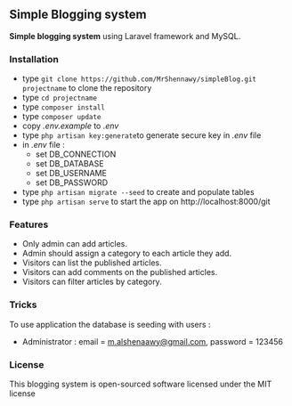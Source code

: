 ## Simple Blogging system ##

**Simple blogging system** using Laravel framework and MySQL.

### Installation ###

* type `git clone https://github.com/MrShennawy/simpleBlog.git projectname` to clone the repository 
* type `cd projectname`
* type `composer install`
* type `composer update`
* copy *.env.example* to *.env*
* type `php artisan key:generate`to generate secure key in *.env* file
* in *.env* file :
   * set DB_CONNECTION
   * set DB_DATABASE
   * set DB_USERNAME
   * set DB_PASSWORD
* type `php artisan migrate --seed` to create and populate tables
* type `php artisan serve` to start the app on http://localhost:8000/git


### Features ###

* Only admin can add articles.
* Admin should assign a category to each article they add.
* Visitors can list the published articles.
* Visitors can add comments on the published articles.
* Visitors can filter articles by category.

### Tricks ###

To use application the database is seeding with users :

* Administrator : email = m.alshenaawy@gmail.com, password = 123456

### License ###

This blogging system is open-sourced software licensed under the MIT license
